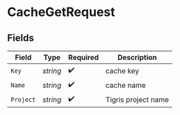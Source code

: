 # CacheGetRequest


## Fields

| Field               | Type                | Required            | Description         |
| ------------------- | ------------------- | ------------------- | ------------------- |
| `Key`               | *string*            | :heavy_check_mark:  | cache key           |
| `Name`              | *string*            | :heavy_check_mark:  | cache name          |
| `Project`           | *string*            | :heavy_check_mark:  | Tigris project name |